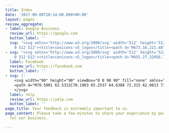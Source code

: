 ```yaml
---
title: Index
date: '2017-09-08T20:14:00.000+00:00'
layout: pages
review_aggregate:
- label: Google Business
  review_url: https://google.com
  button_label: ''
  svg: "<svg xmlns='http://www.w3.org/2000/svg' width='512' height='512' viewBox='0
    0 512 512'><title>ionicons-v5_logos</title><path d='M473.16,221.48l-2.26-9.59H262.46v88.22H387c-12.93,61.4-72.93,93.72-121.94,93.72-35.66,0-73.25-15-98.13-39.11a140.08,140.08,0,0,1-41.8-98.88c0-37.16,16.7-74.33,41-98.78s61-38.13,97.49-38.13c41.79,0,71.74,22.19,82.94,32.31l62.69-62.36C390.86,72.72,340.34,32,261.6,32h0c-60.75,0-119,23.27-161.58,65.71C58,139.5,36.25,199.93,36.25,256S56.83,369.48,97.55,411.6C141.06,456.52,202.68,480,266.13,480c57.73,0,112.45-22.62,151.45-63.66,38.34-40.4,58.17-96.3,58.17-154.9C475.75,236.77,473.27,222.12,473.16,221.48Z'/></svg>"
- svg: "<svg xmlns='http://www.w3.org/2000/svg' width='512' height='512' viewBox='0
    0 512 512'><title>ionicons-v5_logos</title><path d='M455.27,32H56.73A24.74,24.74,0,0,0,32,56.73V455.27A24.74,24.74,0,0,0,56.73,480H256V304H202.45V240H256V189c0-57.86,40.13-89.36,91.82-89.36,24.73,0,51.33,1.86,57.51,2.68v60.43H364.15c-28.12,0-33.48,13.3-33.48,32.9V240h67l-8.75,64H330.67V480h124.6A24.74,24.74,0,0,0,480,455.27V56.73A24.74,24.74,0,0,0,455.27,32Z'/></svg>"
  label: Facebook
  review_url: https://facebook.com
  button_label: ''
- svg: |-
    <svg width="90" height="90" viewBox="0 0 90 90" fill="none" xmlns="http://www.w3.org/2000/svg">
    <path d="M70.5901 62.5312C70.1963 65.2537 64.6388 72.315 62.0813 73.3387C61.2113 73.6875 60.3676 73.6012 59.6926 73.0837C59.2576 72.7462 58.8113 72.0637 52.8188 62.3362L51.0376 59.4375C50.3513 58.3987 50.4826 57.03 51.3301 55.9875C52.1663 54.975 53.3888 54.6 54.4501 55.005C54.5101 55.035 58.9313 56.4937 58.9313 56.4937C69.0113 59.805 69.3376 59.9325 69.7726 60.2512C70.4101 60.7725 70.7063 61.5862 70.5751 62.5312H70.5901ZM50.3926 47.7337C49.6801 46.65 49.6913 45.3712 50.4301 44.49L53.2276 40.6687C59.3851 32.2875 59.7226 31.845 60.1388 31.5525C60.5002 31.3181 60.9184 31.1859 61.3489 31.1701C61.7794 31.1542 62.2061 31.2553 62.5838 31.4625C65.0251 32.6475 69.9563 39.9712 70.2526 42.7837V42.8775C70.3056 43.298 70.2432 43.725 70.0721 44.1128C69.901 44.5005 69.6277 44.8344 69.2813 45.0787C68.8201 45.375 68.4001 45.5475 56.9401 48.3262C55.1288 48.7875 54.1201 49.0387 53.5276 49.2525L53.6063 49.1662C52.4738 49.5075 51.2063 48.96 50.4901 47.8275L50.3926 47.7337ZM43.3613 43.3875C42.8138 43.56 41.1451 44.0812 39.0901 40.755C39.0901 40.755 25.2376 18.9563 24.9151 18.285C24.7163 17.5313 24.9563 16.6763 25.6276 15.9863C27.6901 13.8525 38.8801 10.7175 41.8088 11.43C42.7651 11.6775 43.4213 12.2813 43.6501 13.1288C43.8188 14.0663 45.1801 34.3012 45.3751 38.8312C45.5663 42.7087 43.9051 43.2225 43.3613 43.3875ZM45.1876 65.5612C45.1576 76.1625 45.1313 76.5187 44.9588 77.0212C44.6626 77.8125 43.9838 78.3412 43.0463 78.5137C40.3463 78.9712 31.9013 75.8512 30.1426 73.7625C29.8219 73.3633 29.6181 72.883 29.5538 72.375C29.5051 72.0375 29.5538 71.7 29.6776 71.4037C29.8913 70.8562 30.1838 70.4325 37.7701 61.5412L39.9976 58.8937C40.7588 57.9187 42.1088 57.6262 43.3688 58.1287C44.5876 58.5937 45.3488 59.6475 45.2663 60.7837V65.505L45.1876 65.5612ZM22.2001 58.7812C21.3676 58.7587 20.6251 58.2562 20.1938 57.4387C19.8826 56.8312 19.6613 55.8337 19.5188 54.6187C19.1363 50.9662 19.6051 45.4537 20.6963 43.7025C21.2138 42.9 21.9638 42.4762 22.7926 42.5062C23.3401 42.5062 23.8276 42.6787 34.6688 47.1412L37.8488 48.405C38.9813 48.8212 39.6826 50.0062 39.6188 51.3562C39.5363 52.6612 38.7788 53.6662 37.6651 53.9662L33.1576 55.3987C23.0738 58.6387 22.7401 58.7287 22.2113 58.6875L22.2001 58.7812ZM64.2751 78.7387H64.2601L64.2488 78.75L64.2751 78.7387Z" fill="#626262"/>
    </svg>
  label: Yelp
  review_url: https://yelp.com
  button_label: ''
page_title: Your feedback is extremely important to us.
page_content: Please take a few minutes to share your experience by posting a review
  for our business.

---
```

